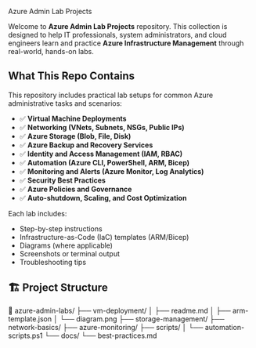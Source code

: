Azure Admin Lab Projects

Welcome to  **Azure Admin Lab Projects** repository. This collection is designed to help IT professionals, system administrators, and cloud engineers learn and practice **Azure Infrastructure Management** through real-world, hands-on labs.

## What This Repo Contains

This repository includes practical lab setups for common Azure administrative tasks and scenarios:

- ✅ **Virtual Machine Deployments**
- ✅ **Networking (VNets, Subnets, NSGs, Public IPs)**
- ✅ **Azure Storage (Blob, File, Disk)**
- ✅ **Azure Backup and Recovery Services**
- ✅ **Identity and Access Management (IAM, RBAC)**
- ✅ **Automation (Azure CLI, PowerShell, ARM, Bicep)**
- ✅ **Monitoring and Alerts (Azure Monitor, Log Analytics)**
- ✅ **Security Best Practices**
- ✅ **Azure Policies and Governance**
- ✅ **Auto-shutdown, Scaling, and Cost Optimization**

Each lab includes:
- Step-by-step instructions
- Infrastructure-as-Code (IaC) templates (ARM/Bicep)
- Diagrams (where applicable)
- Screenshots or terminal output
- Troubleshooting tips

## 🏗️ Project Structure

📁 azure-admin-labs/
├── vm-deployment/
│ ├── readme.md
│ ├── arm-template.json
│ └── diagram.png
├── storage-management/
├── network-basics/
├── azure-monitoring/
├── scripts/
│ └── automation-scripts.ps1
└── docs/
└── best-practices.md


